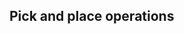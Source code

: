  
 Pick and place operations
--------------------------------------------------------------------------------

